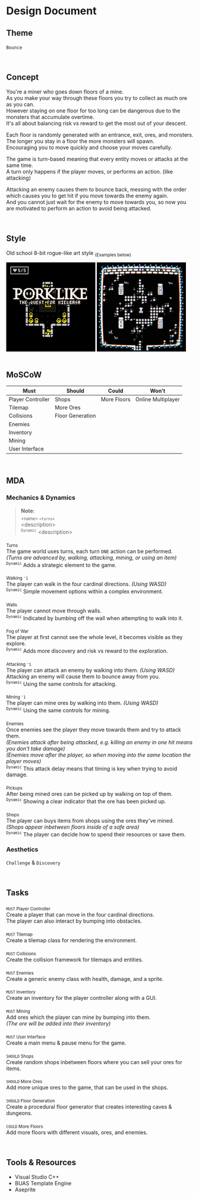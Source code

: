 # Design Document

## Theme

``Bounce``

<br>

## Concept

You're a miner who goes down floors of a mine.<br>
As you make your way through these floors you try to collect as much ore as you can.<br>
However staying on one floor for too long can be dangerous due to the monsters that accumulate overtime.<br>
It's all about balancing risk vs reward to get the most out of your descent.

Each floor is randomly generated with an entrance, exit, ores, and monsters.<br>
The longer you stay in a floor the more monsters will spawn.<br>
Encouraging you to move quickly and choose your moves carefully.

The game is turn-based meaning that every entity moves or attacks at the same time.<br>
A turn only happens if the player moves, or performs an action. (like attacking)

Attacking an enemy causes them to bounce back, messing with the order which causes you to get hit if you move towards the enemy again.<br>
And you cannot just wait for the enemy to move towards you, so now you are motivated to perform an action to avoid being attacked.

<br>

## Style

Old school 8-bit rogue-like art style <sub>(Examples below)</sub>

<div>
  <img src="./assets/pork.png" width=240px>
  <img src="./assets/stray.png" width=240px>
</div>

<div class="page"/>

<br>

## MoSCoW

| Must              | Should           | Could       | Won't              |
| ----------------- | ---------------- | ----------- | ------------------ |
| Player Controller | Shops            | More Floors | Online Multiplayer |
| Tilemap           | More Ores        |             |                    |
| Collisions        | Floor Generation |             |                    |
| Enemies           |                  |             |                    |
| Inventory         |                  |             |                    |
| Mining            |                  |             |                    |
| User Interface    |                  |             |                    |

<br>

## MDA

### Mechanics & Dynamics

> **Note**:<br>
> <sub>\<name\> <code>\<turns\></code></sub><br>
> \<description\><br>
> <sup><code>Dynamic</code></sup> \<description\>

<sub>Turns</sub><br>
The game world uses turns, each turn ``ONE`` action can be performed.<br>
*(Turns are advanced by, walking, attacking, mining, or using an item)*<br>
<sup><code>Dynamic</code></sup> Adds a strategic element to the game.

<sub>Walking <code>'1</code></sub><br>
The player can walk in the four cardinal directions.
*(Using WASD)*<br>
<sup><code>Dynamic</code></sup> Simple movement options within a complex environment.

<sub>Walls</sub><br>
The player cannot move through walls.<br>
<sup><code>Dynamic</code></sup> Indicated by bumbing off the wall when attempting to walk into it.

<sub>Fog of War</sub><br>
The player at first cannot see the whole level, it becomes visible as they explore.<br>
<sup><code>Dynamic</code></sup> Adds more discovery and risk vs reward to the exploration.

<sub>Attacking <code>'1</code></sub><br>
The player can attack an enemy by walking into them. *(Using WASD)*<br>
Attacking an enemy will cause them to bounce away from you.<br>
<sup><code>Dynamic</code></sup> Using the same controls for attacking.

<sub>Mining <code>'1</code></sub><br>
The player can mine ores by walking into them.
*(Using WASD)*<br>
<sup><code>Dynamic</code></sup> Using the same controls for mining.

<sub>Enemies</sub><br>
Once enemies see the player they move towards them and try to attack them.<br>
*(Enemies attack after being attacked, e.g. killing an enemy in one hit means you don't take damage)*<br>
*(Enemies move after the player, so when moving into the same location the player moves)*<br>
<sup><code>Dynamic</code></sup> This attack delay means that timing is key when trying to avoid damage.

<sub>Pickups</sub><br>
After being mined ores can be picked up by walking on top of them.<br>
<sup><code>Dynamic</code></sup> Showing a clear indicator that the ore has been picked up.

<sub>Shops</sub><br>
The player can buys items from shops using the ores they've mined.<br>
*(Shops appear inbetween floors inside of a safe area)*<br>
<sup><code>Dynamic</code></sup> The player can decide how to spend their resources or save them.

### Aesthetics

``Challenge`` & ``Discovery``

<br>

## Tasks

<sub><code>MUST</code> Player Controller</sub><br>
Create a player that can move in the four cardinal directions.<br>
The player can also interact by bumping into obstacles.

<sub><code>MUST</code> Tilemap</sub><br>
Create a tilemap class for rendering the environment.

<sub><code>MUST</code> Collisions</sub><br>
Create the collision framework for tilemaps and entities.

<sub><code>MUST</code> Enemies</sub><br>
Create a generic enemy class with health, damage, and a sprite.

<sub><code>MUST</code> Inventory</sub><br>
Create an inventory for the player controller along with a GUI.

<sub><code>MUST</code> Mining</sub><br>
Add ores which the player can mine by bumping into them.<br>
*(The ore will be added into their inventory)*

<sub><code>MUST</code> User Interface</sub><br>
Create a main menu & pause menu for the game.

<sub><code>SHOULD</code> Shops</sub><br>
Create random shops inbetween floors where you can sell your ores for items.

<sub><code>SHOULD</code> More Ores</sub><br>
Add more unique ores to the game, that can be used in the shops.

<sub><code>SHOULD</code> Floor Generation</sub><br>
Create a procedural floor generator that creates interesting caves & dungeons.

<sub><code>COULD</code> More Floors</sub><br>
Add more floors with different visuals, ores, and enemies.

<br>

## Tools & Resources

- Visual Studio C++
- BUAS Template Engine
- Aseprite

<div class="page"/>
